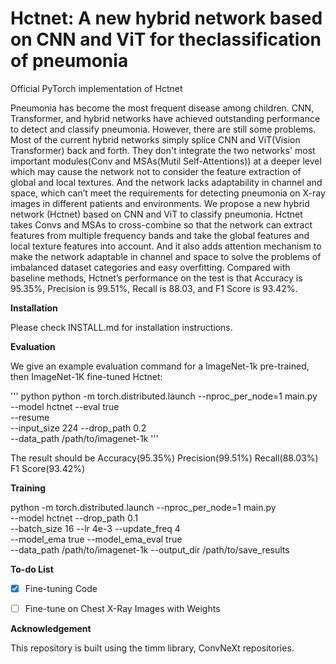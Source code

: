 # Hctnet: A new hybrid network based on CNN and ViT for theclassification of pneumonia

Official PyTorch implementation of Hctnet

Pneumonia has become the most frequent disease among children. CNN, Transformer, and hybrid networks have achieved outstanding performance to detect and classify pneumonia. However, there are still some problems. Most of the current hybrid networks simply splice CNN and ViT(Vision Transformer) back and forth. They don't integrate the two networks' most important modules(Conv and MSAs(Mutil Self-Attentions)) at a deeper level which may cause the network not to consider the feature extraction of global and local textures. And the network lacks adaptability in channel and space, which can’t meet the requirements for detecting pneumonia on X-ray images in different patients and environments. We propose a new hybrid network (Hctnet) based on CNN and ViT to classify pneumonia. Hctnet takes Convs and MSAs to cross-combine so that the network can extract features from multiple frequency bands and take the global features and local texture features into account. And it also adds attention mechanism to make the network adaptable in channel and space to solve the problems of imbalanced dataset categories and easy overfitting. Compared with baseline methods, Hctnet’s performance on the test is that Accuracy is 95.35%, Precision is 99.51%, Recall is 88.03, and F1 Score is 93.42%.

**Installation**

Please check INSTALL.md for installation instructions.


**Evaluation**

We give an example evaluation command for a ImageNet-1k pre-trained, then ImageNet-1K fine-tuned Hctnet:

''' python
python -m torch.distributed.launch --nproc_per_node=1 main.py \
--model hctnet --eval true \
--resume  \
--input_size 224 --drop_path 0.2 \
--data_path /path/to/imagenet-1k
'''

The result should be
Accuracy(95.35%)	Precision(99.51%)	Recall(88.03%)	F1 Score(93.42%)

**Training**

python -m torch.distributed.launch --nproc_per_node=1 main.py \
--model hctnet --drop_path 0.1 \
--batch_size 16 --lr 4e-3 --update_freq 4 \
--model_ema true --model_ema_eval true \
--data_path /path/to/imagenet-1k 
--output_dir /path/to/save_results


**To-do List**

- [x] Fine-tuning Code
- [ ] Fine-tune on Chest X-Ray Images with Weights



**Acknowledgement**

This repository is built using the timm library, ConvNeXt repositories.

